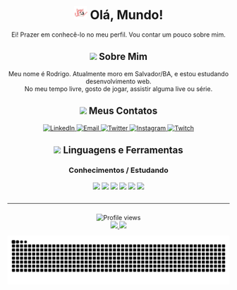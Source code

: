 <div align="center">
   <h1><img src="assets/img/dancingdog.gif" alt="cachorro dançando" width="30"> Olá, Mundo! </h1>
      <p> 
         Ei! Prazer em conhecê-lo no meu perfil. Vou contar um pouco sobre mim.
      </p>
</div>

<div align="center">
   <h2><img src="https://media.giphy.com/media/3Ii2SW00oLZ8k/giphy.gif" height="30px"> Sobre Mim </h2>
      <p> 
         Meu nome é Rodrigo. Atualmente moro em Salvador/BA, e estou estudando desenvolvimento web.
         <br>
         No meu tempo livre, gosto de jogar, assistir alguma live ou série. 
      </p>
</div>

<div align="center">
   <h2><img src="https://media.giphy.com/media/l0IyjS5FXeMOtVMyY/giphy.gif" height="30px"> Meus Contatos </h2>
      <a href="https://www.linkedin.com/in/rodrigo-silva-496564240/" target"_blank">
         <img alt="LinkedIn" src="https://img.shields.io/badge/LinkedIn-0077B5?style=for-the-badge&logo=linkedin&logoColor=white" />
       </a>
       <a href="mailto:rodriigo.hora@outlook.com.br">
           <img alt="Email" src="https://img.shields.io/badge/Microsoft_Outlook-0078D4?style=for-the-badge&logo=microsoft-outlook&logoColor=white" target"_blank"/>
       </a>
      <a href="https://twitter.com/rdGxd" target"_blank">
         <img alt="Twitter" src="https://img.shields.io/badge/Twitter-1DA1F2?style=for-the-badge&logo=twitter&logoColor=white" target"_blank"/>
       </a>
       <a href="https://www.instagram.com/rdgxdd/" target"_blank">
           <img alt="Instagram" src="https://img.shields.io/badge/-Instagram-%23E4405F?style=for-the-badge&logo=instagram&logoColor=white" target"_blank"/>
       </a>
      <a href="https://www.twitch.tv/rdGxdd" target"_blank">
           <img alt="Twitch" src="https://img.shields.io/badge/Twitch-9146FF?style=for-the-badge&logo=twitch&logoColor=white" target"_blank"/>
      </a>
</div>


<div align="center">
  <h2><img src="https://media.giphy.com/media/UvPvsX9oMlMWs/giphy.gif" height="30px"> Linguagens e Ferramentas </h2>
   <p>
   <h3> Conhecimentos / Estudando </h3>
   </p>
   <img align="center" alt"rdG-HTML" src="https://img.shields.io/badge/HTML5-E34F26?style=for-the-badge&logo=html5&logoColor=white">
   <img align="center" alt"rdG-CSS" src="https://img.shields.io/badge/CSS3-1572B6?style=for-the-badge&logo=css3&logoColor=white">
   <img align="center" alt"rdG-JavaScript" src="https://img.shields.io/badge/JavaScript-F7DF1E?style=for-the-badge&logo=javascript&logoColor=black">
   <img align="center" alt"rdG-NodeJs" src="https://img.shields.io/badge/Node.js-43853D?style=for-the-badge&logo=node.js&logoColor=white">
   <img align="center" alt"rdG-TypeScript" src="https://img.shields.io/badge/TypeScript-007ACC?style=for-the-badge&logo=typescript&logoColor=white">
   <img align="center" alt"rdG-Git" src="https://img.shields.io/badge/-Git-222222?style=for-the-badge&logoColor=F05032">
</div>

<br>

---

###

<div align="center">
   <img src="https://komarev.com/ghpvc/?username=rdGxd&color=blueviolet" alt="Profile views" />
</div>

<div align="center">
  <a href="https://github.com/rdGxd">
  <img height="180em" src="https://github-readme-stats.vercel.app/api?username=rdGxd&include_all_commits&count_private=true&show_icons=true&theme=github_dark"/>
  <img height="180em" src="https://github-readme-stats.vercel.app/api/top-langs/?username=rdGxd&layout=compact&langs_count=7&theme=github_dark"/>
</div>

![Snake animation](https://github.com/rdGxd/rdGxd/blob/output/github-contribution-grid-snake.svg)

